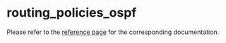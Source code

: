 # routing_policies_ospf

Please refer to the [reference page](https://docs.infrahub.app/schema-library/reference/routing_policies_ospf) for the corresponding documentation.
